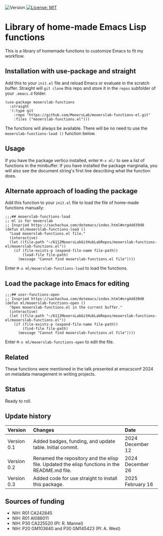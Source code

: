 ![Version](https://img.shields.io/static/v1?label=matplotlib-voice-in&message=0.3&color=brightcolor)
[![License: MIT](https://img.shields.io/badge/License-MIT-blue.svg)](https://opensource.org/licenses/MIT)


# Library of home-made Emacs Lisp functions

This is a library of homemade functions to customize Emacs to fit my workflow.



## Installation with use-package and straight

Add this to your `init.el` file and reload Emacs or evaluate in the scratch buffer.
Straight will `git clone` this repo and store it in the `repos` subfolder of your `.emacs.d` folder.

```elisp
(use-package mooerslab-functions  
  :straight  
  '(:type git  
    :repo "https://github.com/MooersLab/mooerslab-functions-el.git"  
    :files ("mooerslab-functions.el")))
```
The functions will always be available.
There will be no need to use the `mooerslab-functions-load ()` function below.

## Usage

If you have the package vertico installed, enter `M-x ml/` to see a list of functions in the minibuffer.
If you have installed the package marginalia, you will also see the document string's first line describing what the function does.


## Alternate approach of loading the package

Add this function to your `init.el` file to load the file of home-made functions manually:

```elisp
;;;## mooerslab-functions-load
;; ml is for mooerslab
;; Inspried https://sachachua.com/dotemacs/index.html#org4dd39d0
(defun ml/mooerslab-functions-load ()  
  "Load mooerslab-functions.el file."  
  (interactive)  
  (let ((file-path "~/6112MooersLabGitHubLabRepos/mooerslab-functions-el/mooerslab-functions.el"))  
    (if (file-exists-p (expand-file-name file-path))  
        (load-file file-path)  
      (message "Cannot find mooerslab-functions.el file"))))
```

Enter `M-x ml/mooerslab-functions-load` to load the functions.


## Load the package into Emacs for editing

```elisp
;;;## user-functions-open
;; Inspried https://sachachua.com/dotemacs/index.html#org4dd39d0
(defun ml/mooerslab-functions-open ()  
  "Open mooerslab-functions.el in the current buffer."  
  (interactive)  
  (let ((file-path "~/6112MooersLabGitHubLabRepos/mooerslab-functions-el/mooerslab-functions.el"))  
    (if (file-exists-p (expand-file-name file-path))  
        (find-file file-path)  
      (message "Cannot find mooerslab-functions.el file"))))
```

Enter `M-x ml/mooerslab-functions-open` to edit the file.


## Related

These functions were mentioned in the talk presented at emacsconf 2024 on metadata management in writing projects.

## Status

Ready to roll.

## Update history

|Version      | Changes                                                                                                                                  | Date                |
|:------------|:-----------------------------------------------------------------------------------------------------------------------------------------|:--------------------|
| Version 0.1 |   Added badges, funding, and update table.  Initial commit.                                                                              | 2024 December 12    |
| Version 0.2 |   Renamed the repository and the elisp file.  Updated the elisp functions in the README.md file.                                         | 2024 December 26    |
| Version 0.3 |   Added code for use straight to install this package.                                                                                    | 2025 February 16    |


## Sources of funding

- NIH: R01 CA242845
- NIH: R01 AI088011
- NIH: P30 CA225520 (PI: R. Mannel)
- NIH: P20 GM103640 and P30 GM145423 (PI: A. West)
